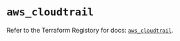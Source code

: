# `aws_cloudtrail`

Refer to the Terraform Registory for docs: [`aws_cloudtrail`](https://registry.terraform.io/providers/hashicorp/aws/5.16.1/docs/resources/cloudtrail).
